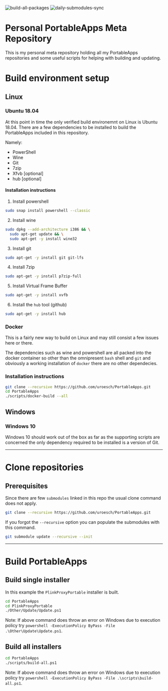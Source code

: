 ![build-all-packages](https://github.com/uroesch/PortableApps/workflows/build-all-packages/badge.svg)
![daily-submodules-sync](https://github.com/uroesch/PortableApps/workflows/daily-submodules-sync/badge.svg)

# Personal PortableApps Meta Repository
This is my personal meta repository holding all my PortableApps
repositories and some useful scripts for helping with building and 
updating.


# Build environment setup

## Linux

### Ubuntu 18.04

At this point in time the only verified build environemnt on Linux is
Ubuntu 18.04. There are a few dependencies to be installed to build
the PortableApps included in this repository.

Namely:
* PowerShell
* Wine
* Git
* 7zip
* Xfvb [optional]
* hub [optional]

#### Installation instructions

1. Install powershell
```bash
sudo snap install powershell --classic
```
2. Install wine
```bash
sudo dpkg --add-architecture i386 && \
  sudo apt-get update && \
  sudo apt-get -y install wine32
```
3. Install git
```bash
sudo apt-get -y install git git-lfs
```
4. Install 7zip
```bash
sudo apt-get -y install p7zip-full
```
5. Install Virtual Frame Buffer
```bash
sudo apt-get -y install xvfb
```

6. Install the `hub` tool (github)
```bash
sudo apt-get -y install hub
```

### Docker

This is a fairly new way to build on Linux and may still consist
a few issues here or there.

The dependencies such as wine and powershell are all packed into
the docker container so other than the omnipresent `bash` shell
and `git` and obviously a working installation of `docker` there
are no other dependecies.

### Installation instructions

```bash
git clone --recursive https://github.com/uroesch/PortableApps.git
cd PortableApps
./scripts/docker-build --all
```
## Windows

### Windows 10

Windows 10 should work out of the box as far as the supporting scripts
are concerned the only dependency required to be installed is a version
of Git.

---

# Clone repositories

## Prerequisites

Since there are few `submodules` linked in this repo the usual
clone command does not apply.

```bash
git clone --recursive https://github.com/uroesch/PortableApps.git
```

If you forgot the `--recursive` option you can populate the
submodules with this command.

```bash
git submodule update --recursive --init
```

---

# Build PortableApps

## Build single installer

In this example the `PlinkProxyPortable` installer is built.

```bash
cd PortableApps
cd PlinkProxyPortable
./Other/Update/Update.ps1
```

Note: If above command does throw an error on Windows due to execution policy try
  `powershell -ExecutionPolicy ByPass -File .\Other\Update\Update.ps1`.

## Build all installers

```bash
cd PortableApps
./scripts/build-all.ps1
```

Note: If above command does throw an error on Windows due to execution policy try
  `powershell -ExecutionPolicy ByPass -File .\scripts\build-all.ps1`.
